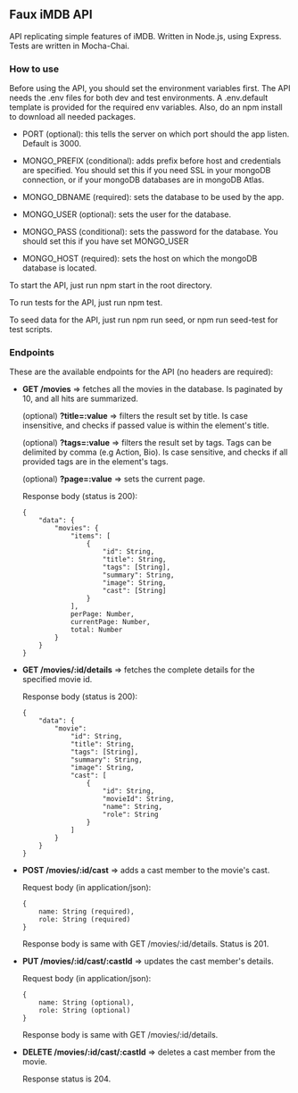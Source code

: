 ## Faux iMDB API
API replicating simple features of iMDB. Written in Node.js, using Express. Tests are written in Mocha-Chai.

### How to use
Before using the API, you should set the environment variables first. The API needs the .env files for both dev and test environments. A .env.default template is provided for the required env variables. Also, do an npm install to download all needed packages.

* PORT (optional): this tells the server on which port should the app listen. Default is 3000.

* MONGO_PREFIX (conditional): adds prefix before host and credentials are specified. You should set this if you need SSL in your mongoDB connection, or if your mongoDB databases are in mongoDB Atlas.

* MONGO_DBNAME (required): sets the database to be used by the app.

* MONGO_USER (optional): sets the user for the database.

* MONGO\_PASS (conditional): sets the password for the database. You should set this if you have set MONGO_USER

* MONGO_HOST (required): sets the host on which the mongoDB database is located.

To start the API, just run npm start in the root directory.

To run tests for the API, just run npm test.

To seed data for the API, just run npm run seed, or npm run seed-test for test scripts.

### Endpoints
These are the available endpoints for the API (no headers are required): 

* **GET /movies** => fetches all the movies in the database. Is paginated by 10, and all hits are summarized.

    (optional) **?title=:value** => filters the result set by title. Is case insensitive, and checks if passed value is within the element's title.

    (optional) **?tags=:value** => filters the result set by tags. Tags can be delimited by comma (e.g Action, Bio). Is case sensitive, and checks if all provided tags are in the element's tags.

    (optional) **?page=:value** => sets the current page.


    Response body (status is 200): 
    ```
    {
        "data": {
            "movies": {
                "items": [
                    {
                        "id": String,
                        "title": String,
                        "tags": [String],
                        "summary": String,
                        "image": String,
                        "cast": [String]
                    }
                ],
                perPage: Number,
                currentPage: Number,
                total: Number
            }
        }
    }
    ```

* **GET /movies/:id/details** => fetches the complete details for the specified movie id.

    Response body (status is 200): 
    ```
    {
        "data": {
            "movie": 
                "id": String,
                "title": String,
                "tags": [String],
                "summary": String,
                "image": String,
                "cast": [
                    {
                        "id": String,
                        "movieId": String,
                        "name": String,
                        "role": String
                    }
                ]
            }
        }
    }
    ```


* **POST /movies/:id/cast** => adds a cast member to the movie's cast.

    Request body (in application/json):
    ```
    {
        name: String (required),
        role: String (required)
    }
    ```

    Response body is same with GET /movies/:id/details. Status is 201.


* **PUT /movies/:id/cast/:castId** => updates the cast member's details.

    Request body (in application/json):
    ```
    {
        name: String (optional),
        role: String (optional)
    }
    ```

    Response body is same with GET /movies/:id/details.


* **DELETE /movies/:id/cast/:castId** => deletes a cast member from the movie.

    Response status is 204.